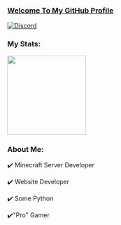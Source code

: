 ### [Welcome To My GitHub Profile](https://melonicoverlord.github.io/portfolio)    

<p align="left">
<a href="https://discord.gg/BRETD9Z"><img src="https://img.shields.io/static/v1?logo=discord&label=&message=Discord&color=36393f&style=flat-square" alt="Discord"></a>
</p>

### My Stats:

<img height="180em" src="https://github-readme-stats.vercel.app/api?username=MelonicOverlord&show_icons=true&hide_border=true&&count_private=true&include_all_commits=true" />

### About Me:
   ✔️ Minecraft Server Developer
   
   ✔️ Website Developer
   
   ✔️ Some Python
   
   ✔️"Pro" Gamer

###
